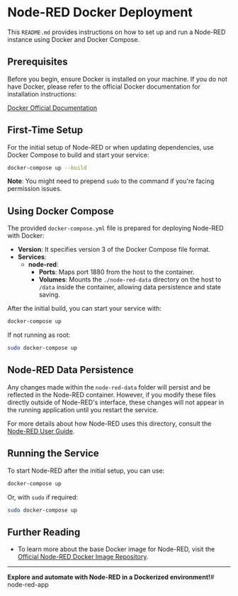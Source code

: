 # Node-RED Docker Deployment

This `README.md` provides instructions on how to set up and run a Node-RED instance using Docker and Docker Compose.

## Prerequisites

Before you begin, ensure Docker is installed on your machine. If you do not have Docker, please refer to the official Docker documentation for installation instructions:

[Docker Official Documentation](https://docs.docker.com/get-docker/)

## First-Time Setup

For the initial setup of Node-RED or when updating dependencies, use Docker Compose to build and start your service:

```bash
docker-compose up --build
```

**Note**: You might need to prepend `sudo` to the command if you're facing permission issues.

## Using Docker Compose

The provided `docker-compose.yml` file is prepared for deploying Node-RED with Docker:

- **Version**: It specifies version 3 of the Docker Compose file format.
- **Services**:
  - **node-red**:
    - **Ports**: Maps port 1880 from the host to the container.
    - **Volumes**: Mounts the `./node-red-data` directory on the host to `/data` inside the container, allowing data persistence and state saving.

After the initial build, you can start your service with:

```bash
docker-compose up
```

If not running as root:

```bash
sudo docker-compose up
```

## Node-RED Data Persistence

Any changes made within the `node-red-data` folder will persist and be reflected in the Node-RED container. However, if you modify these files directly outside of Node-RED's interface, these changes will not appear in the running application until you restart the service.

For more details about how Node-RED uses this directory, consult the [Node-RED User Guide](https://nodered.org/docs/user-guide/).

## Running the Service

To start Node-RED after the initial setup, you can use:

```bash
docker-compose up
```

Or, with `sudo` if required:

```bash
sudo docker-compose up
```

## Further Reading

- To learn more about the base Docker image for Node-RED, visit the [Official Node-RED Docker Image Repository](https://hub.docker.com/r/nodered/node-red/).

---

**Explore and automate with Node-RED in a Dockerized environment!**# node-red-app
